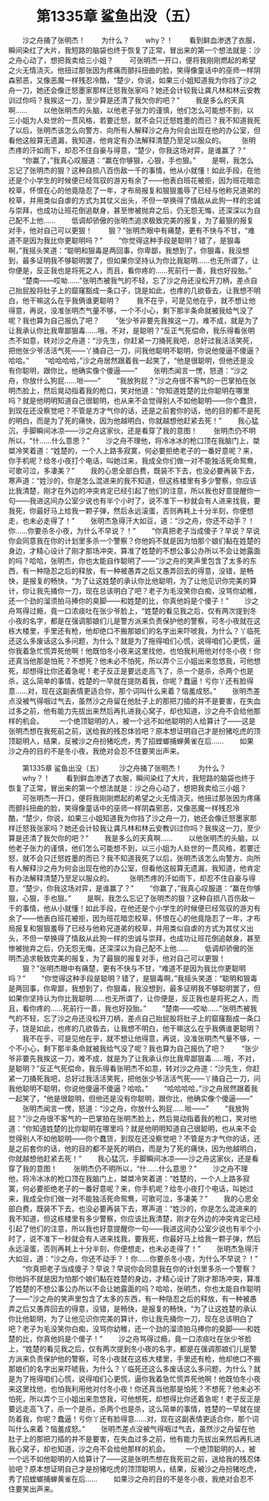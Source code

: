 # 　　第1335章 鲨鱼出没（五）
　　沙之舟捅了张明杰！
　　为什么？
　　why？！
　　看到鲜血渗透了衣服，瞬间染红了大片，我短路的脑袋也终于恢复了正常，冒出来的第一个想法就是：沙之舟心动了，想把我卖给三小姐？
　　可张明杰一开口，便将我刚刚燃起的希望之火无情浇灭。他扭过那张因为疼痛而颤抖扭曲的脸，笑得像童话中的巫师一样阴森邪恶，又像恶魔一样残忍冷酷，“楚少，你说，如果三小姐知道我为你挡了沙之舟一刀，她还会像迁怒墨家那样迁怒我张家吗？她还会计较我让龚凡林和林云安教训过你吗？我挨这一刀，至少算是还清了我欠你的吧？”
　　我是多么的天真啊……
　　以他张明杰的头脑，以他老子张力的谨慎，他们怎么可能想不到，以三小姐为人处世的一贯风格，若要迁怒，就不会只迁怒姓墨的而已？我不知道我死了以后，张明杰该怎么向警方、向所有人解释沙之舟为何会出现在他的办公室，但看他这般算无遗漏，我知道，他肯定有办法解释清楚乃至足以服众的。
　　张明杰疼的汗如雨下，却忍不住自豪与得意，“楚少，你我这场对弈，是谁赢了？”
　　“你赢了，”我真心叹服道：“赢在你够狠，心狠，手也狠。”
　　是啊，我怎么忘记了张明杰的狠？这种自损八百伤敌一千的事情，他从小就懂！如此手段，在他还是个小学生的时候便已经驾驭的游刃有余了——他表白班花被拒，因为班花暗恋校草，怀恨在心的他竟隐忍了一年，才布局报复和狠狠羞辱了已经与他称兄道弟的校草，并用类似自虐的方式为其仗义出头，不但一举换得了情敌从此狗一样的忠诚与崇拜，也成功让班花倒追献身，甚至惨被抛弃之后，仍无怨无悔，还深深以为自己配不上他……
　　低调却骄傲的张明杰追求极致完美的报复，为了最狠的报复对手，他对自己可以更狠！
　　狠？”张明杰眼中有痛楚，更有不快与不甘，“难道不是因为我比你更聪明吗？”
　　“你觉得这种手段是聪明？错了，是狠毒啊，”我摇头笑道：“聪明和狠毒是两回事，你卑鄙，我想到了，你狠毒，我没想到，最多证明我不够聪明罢了，但如果你坚持认为你比我聪明……也无所谓了，让你便是，反正我也是将死之人，而且，看你疼的……死前行一善，我也好投胎。”
　　“楚南——哎呦……”张明杰被我气的不轻，忘了沙之舟还没松开刀柄，差点自己抬屁股将肚子上的窟窿豁成一条口子，饶是如此，也疼的几欲昏去，让我想不明白，他干嘛这么在乎我俩谁更聪明？
　　我不在乎，可是见他在乎，就不想让他得意，再说，没准张明杰气量不够，一个不小心，剩下那半条命就被我给气没了呢？我也算为自己报仇了吧？
　　“张少爷非要先我挨这一刀，难不成，就是为了让我承认你比我卑鄙狠毒……哦，不对，是聪明？”反正气死偿命，我乐得看张明杰不如意，转对沙之舟道：“沙先生，你赶紧一刀捅死我吧，总好过我活活笑死，把他张少爷活活气死——丫捅自己一刀，问我他聪明不聪明，你说他傻逼不傻逼？哈哈。”
　　“哈哈哈哈，”沙之舟居然跟着我一起笑了，“他是很聪明，但他还是没有你聪明，跟你比，他确实像个傻逼——”
　　张明杰闻言一愣，怒道：“沙之舟，你放什么狗屁……咝——”
　　“我放狗屁？”沙之舟很不客气的一巴掌拍在张明杰脸上，然后晃动指着我的枪口，笑对他道：“你知道姓楚的比你聪明在哪里吗？就是他明明知道自己很聪明，也从来不会觉得别人不如他聪明——你个蠢货，到现在还没察觉吧？不管是方才气你的话，还是之前套你的话，他的目的都不是死的明白，而是为了死的痛快，因为他越明白，你就越想他赶紧去死！”
　　我心猛沉，手脚瞬间冰凉——沙之舟这家伙，还是看穿了我的意图！
　　张明杰仍不明所以，“什……什么意思？”
　　沙之舟不理他，将冷冰冰的枪口顶在我脑门上，桀桀冷笑着道：“姓楚的，一个人上路多寂寞，何必要拒绝老子的一番好意呢？来，你手机呢？给冬小夜打个电话，叫她过来，我成全你们做一对不能独活死命鸳鸯，可歌可泣，多凄美？”
　　我的心思全部白费，既装不下去，也没必要再装下去，寒声道：“姓沙的，你是怎么混进来的我不知道，但这栋楼里有多少警察，你应该比我清楚，刚才在外边的冲突肯定已经引起了他们的注意，所以我也好意提醒你一句——我进这间办公室少说也有半个小时了，说不准下一秒就会有人进来找我，要我死，你最好马上给我一颗子弹，然后永远滚蛋，否则再耗上十分半刻，你便想走，也未必走得了！”
　　张明杰急得汗大如豆，道：“沙之舟，你还不动手？！你……你要杀冬小夜，为什么不早说？！”
　　“你真把老子当成傻子？早说？早说你会同意我在你的计划里多杀一个警察？你他妈不就是因为怕那个娘们黏在姓楚的身边，才精心设计了刚才那场冲突，算准了姓楚的不想公事公办所以不会让她露面的吗？哈哈，张明杰，你也太能自作聪明了——”沙之舟的笑声里包含了太多的东西，有一种隐忍之后的释放，有一种被愚弄之后又愚弄回去的得意，没错，是畅快，是报复的畅快，“为了让这姓楚的承认你比他聪明，为了让他见识你完美的算计，你让我先捅你一刀，现在总该明白了吧？老子为毛没笑你白痴，没骂你幼稚，还一个劲的溜须拍马捧你的臭脚——和姓楚的比，你真他妈是个傻子！”
　　沙之舟骂得过瘾，竟一口浓痰吐在张少爷脸上，“姓楚的看见我之后，仅有两次提到冬小夜的名字，都是在强调那娘们儿是警方派来负责保护他的警察，可冬小夜就在这栋大楼里，手里还有枪，他却绝口不搬那娘们的名字出来吓唬我，为什么？丫临死还这么多废话这么多问题，为什么？就是为了拖得咱们心慌，说得咱们心更慌，逼你我着急忙慌弄死他啊！他既怕冬小夜来这里找他，也怕我利用他对付冬小夜！你还真当他那是怕死？不想死？他未必不怕死，所以弄个三小姐出来忽悠我，可他想死，却想得比你还着急呢！老子反正是要远走高飞了，杀一个是杀，杀两个也是杀，这么简单的事情，姓楚的一早就在提防着我，你呢？蠢逼！亏你丫还有脸得意……对，现在这副表情更适合你，那个词叫什么来着？恼羞成怒。”
　　张明杰差点没被气得咽过气去，虽然沙之舟留在他肚子上的那把刀插的并不是要害，在失血过多之前，他有能力先拔出来然后再扎进我心窝子，却也知道，沙之舟不会给他那样的机会。
　　一个绝顶聪明的人，被一个远不如他聪明的人给算计了——这是张明杰想在我死前之前，送给我的残忍体验吧？原本想证明自己才是扮猪吃虎的顶顶聪明人，结果，反被沙之舟扮猪吃虎，秀了招螳螂捕蝉黄雀在后……
　　如果沙之舟的目的不是冬小夜，我绝对会忍不住要笑出声来。

　　第1335章 鲨鱼出没（五）
　　沙之舟捅了张明杰！
　　为什么？
　　why？！
　　看到鲜血渗透了衣服，瞬间染红了大片，我短路的脑袋也终于恢复了正常，冒出来的第一个想法就是：沙之舟心动了，想把我卖给三小姐？
　　可张明杰一开口，便将我刚刚燃起的希望之火无情浇灭。他扭过那张因为疼痛而颤抖扭曲的脸，笑得像童话中的巫师一样阴森邪恶，又像恶魔一样残忍冷酷，“楚少，你说，如果三小姐知道我为你挡了沙之舟一刀，她还会像迁怒墨家那样迁怒我张家吗？她还会计较我让龚凡林和林云安教训过你吗？我挨这一刀，至少算是还清了我欠你的吧？”
　　我是多么的天真啊……
　　以他张明杰的头脑，以他老子张力的谨慎，他们怎么可能想不到，以三小姐为人处世的一贯风格，若要迁怒，就不会只迁怒姓墨的而已？我不知道我死了以后，张明杰该怎么向警方、向所有人解释沙之舟为何会出现在他的办公室，但看他这般算无遗漏，我知道，他肯定有办法解释清楚乃至足以服众的。
　　张明杰疼的汗如雨下，却忍不住自豪与得意，“楚少，你我这场对弈，是谁赢了？”
　　“你赢了，”我真心叹服道：“赢在你够狠，心狠，手也狠。”
　　是啊，我怎么忘记了张明杰的狠？这种自损八百伤敌一千的事情，他从小就懂！如此手段，在他还是个小学生的时候便已经驾驭的游刃有余了——他表白班花被拒，因为班花暗恋校草，怀恨在心的他竟隐忍了一年，才布局报复和狠狠羞辱了已经与他称兄道弟的校草，并用类似自虐的方式为其仗义出头，不但一举换得了情敌从此狗一样的忠诚与崇拜，也成功让班花倒追献身，甚至惨被抛弃之后，仍无怨无悔，还深深以为自己配不上他……
　　低调却骄傲的张明杰追求极致完美的报复，为了最狠的报复对手，他对自己可以更狠！
　　狠？”张明杰眼中有痛楚，更有不快与不甘，“难道不是因为我比你更聪明吗？”
　　“你觉得这种手段是聪明？错了，是狠毒啊，”我摇头笑道：“聪明和狠毒是两回事，你卑鄙，我想到了，你狠毒，我没想到，最多证明我不够聪明罢了，但如果你坚持认为你比我聪明……也无所谓了，让你便是，反正我也是将死之人，而且，看你疼的……死前行一善，我也好投胎。”
　　“楚南——哎呦……”张明杰被我气的不轻，忘了沙之舟还没松开刀柄，差点自己抬屁股将肚子上的窟窿豁成一条口子，饶是如此，也疼的几欲昏去，让我想不明白，他干嘛这么在乎我俩谁更聪明？
　　我不在乎，可是见他在乎，就不想让他得意，再说，没准张明杰气量不够，一个不小心，剩下那半条命就被我给气没了呢？我也算为自己报仇了吧？
　　“张少爷非要先我挨这一刀，难不成，就是为了让我承认你比我卑鄙狠毒……哦，不对，是聪明？”反正气死偿命，我乐得看张明杰不如意，转对沙之舟道：“沙先生，你赶紧一刀捅死我吧，总好过我活活笑死，把他张少爷活活气死——丫捅自己一刀，问我他聪明不聪明，你说他傻逼不傻逼？哈哈。”
　　“哈哈哈哈，”沙之舟居然跟着我一起笑了，“他是很聪明，但他还是没有你聪明，跟你比，他确实像个傻逼——”
　　张明杰闻言一愣，怒道：“沙之舟，你放什么狗屁……咝——”
　　“我放狗屁？”沙之舟很不客气的一巴掌拍在张明杰脸上，然后晃动指着我的枪口，笑对他道：“你知道姓楚的比你聪明在哪里吗？就是他明明知道自己很聪明，也从来不会觉得别人不如他聪明——你个蠢货，到现在还没察觉吧？不管是方才气你的话，还是之前套你的话，他的目的都不是死的明白，而是为了死的痛快，因为他越明白，你就越想他赶紧去死！”
　　我心猛沉，手脚瞬间冰凉——沙之舟这家伙，还是看穿了我的意图！
　　张明杰仍不明所以，“什……什么意思？”
　　沙之舟不理他，将冷冰冰的枪口顶在我脑门上，桀桀冷笑着道：“姓楚的，一个人上路多寂寞，何必要拒绝老子的一番好意呢？来，你手机呢？给冬小夜打个电话，叫她过来，我成全你们做一对不能独活死命鸳鸯，可歌可泣，多凄美？”
　　我的心思全部白费，既装不下去，也没必要再装下去，寒声道：“姓沙的，你是怎么混进来的我不知道，但这栋楼里有多少警察，你应该比我清楚，刚才在外边的冲突肯定已经引起了他们的注意，所以我也好意提醒你一句——我进这间办公室少说也有半个小时了，说不准下一秒就会有人进来找我，要我死，你最好马上给我一颗子弹，然后永远滚蛋，否则再耗上十分半刻，你便想走，也未必走得了！”
　　张明杰急得汗大如豆，道：“沙之舟，你还不动手？！你……你要杀冬小夜，为什么不早说？！”
　　“你真把老子当成傻子？早说？早说你会同意我在你的计划里多杀一个警察？你他妈不就是因为怕那个娘们黏在姓楚的身边，才精心设计了刚才那场冲突，算准了姓楚的不想公事公办所以不会让她露面的吗？哈哈，张明杰，你也太能自作聪明了——”沙之舟的笑声里包含了太多的东西，有一种隐忍之后的释放，有一种被愚弄之后又愚弄回去的得意，没错，是畅快，是报复的畅快，“为了让这姓楚的承认你比他聪明，为了让他见识你完美的算计，你让我先捅你一刀，现在总该明白了吧？老子为毛没笑你白痴，没骂你幼稚，还一个劲的溜须拍马捧你的臭脚——和姓楚的比，你真他妈是个傻子！”
　　沙之舟骂得过瘾，竟一口浓痰吐在张少爷脸上，“姓楚的看见我之后，仅有两次提到冬小夜的名字，都是在强调那娘们儿是警方派来负责保护他的警察，可冬小夜就在这栋大楼里，手里还有枪，他却绝口不搬那娘们的名字出来吓唬我，为什么？丫临死还这么多废话这么多问题，为什么？就是为了拖得咱们心慌，说得咱们心更慌，逼你我着急忙慌弄死他啊！他既怕冬小夜来这里找他，也怕我利用他对付冬小夜！你还真当他那是怕死？不想死？他未必不怕死，所以弄个三小姐出来忽悠我，可他想死，却想得比你还着急呢！老子反正是要远走高飞了，杀一个是杀，杀两个也是杀，这么简单的事情，姓楚的一早就在提防着我，你呢？蠢逼！亏你丫还有脸得意……对，现在这副表情更适合你，那个词叫什么来着？恼羞成怒。”
　　张明杰差点没被气得咽过气去，虽然沙之舟留在他肚子上的那把刀插的并不是要害，在失血过多之前，他有能力先拔出来然后再扎进我心窝子，却也知道，沙之舟不会给他那样的机会。
　　一个绝顶聪明的人，被一个远不如他聪明的人给算计了——这是张明杰想在我死前之前，送给我的残忍体验吧？原本想证明自己才是扮猪吃虎的顶顶聪明人，结果，反被沙之舟扮猪吃虎，秀了招螳螂捕蝉黄雀在后……
　　如果沙之舟的目的不是冬小夜，我绝对会忍不住要笑出声来。
